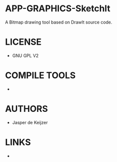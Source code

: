APP-GRAPHICS-SketchIt
=====================

A Bitmap drawing tool based on DrawIt source code.

LICENSE
===============
- GNU GPL V2

COMPILE TOOLS
===============
*

AUTHORS
===============
* Jasper de Keijzer

LINKS
===============
* 
